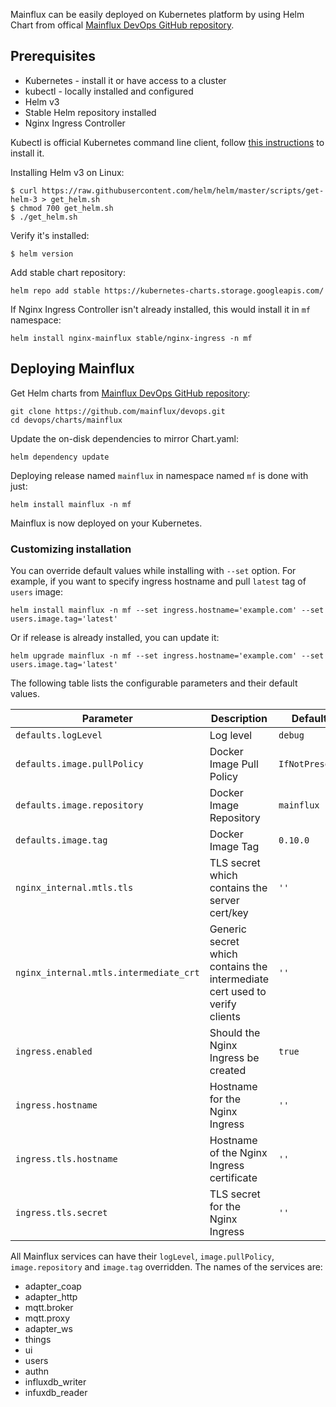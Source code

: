 Mainflux can be easily deployed on Kubernetes platform by using Helm Chart from offical [Mainflux DevOps GitHub repository](https://github.com/mainflux/devops).

## Prerequisites

- Kubernetes - install it or have access to a cluster
- kubectl - locally installed and configured
- Helm v3
- Stable Helm repository installed
- Nginx Ingress Controller

Kubectl is official Kubernetes command line client, follow [this instructions](https://kubernetes.io/docs/tasks/tools/install-kubectl/) to install it. 

Installing Helm v3 on Linux:
```
$ curl https://raw.githubusercontent.com/helm/helm/master/scripts/get-helm-3 > get_helm.sh
$ chmod 700 get_helm.sh
$ ./get_helm.sh
```

Verify it's installed:
```
$ helm version
```

Add stable chart repository:
```
helm repo add stable https://kubernetes-charts.storage.googleapis.com/
```

If Nginx Ingress Controller isn't already installed, this would install it in `mf` namespace:
```
helm install nginx-mainflux stable/nginx-ingress -n mf
```

## Deploying Mainflux

Get Helm charts from [Mainflux DevOps GitHub repository](https://github.com/mainflux/devops):
```
git clone https://github.com/mainflux/devops.git
cd devops/charts/mainflux
```

Update the on-disk dependencies to mirror Chart.yaml:

```
helm dependency update
```

Deploying release named `mainflux` in namespace named `mf` is done with just:
```
helm install mainflux -n mf
```

Mainflux is now deployed on your Kubernetes.

### Customizing installation


You can override default values while installing with `--set` option. For example, if you want to specify ingress hostname and pull `latest` tag of `users` image:
```
helm install mainflux -n mf --set ingress.hostname='example.com' --set users.image.tag='latest'
```

Or if release is already installed, you can update it:
```
helm upgrade mainflux -n mf --set ingress.hostname='example.com' --set users.image.tag='latest'
```

The following table lists the configurable parameters and their default values.

| Parameter                              | Description                                                                | Default        |
| -------------------------------------- | -------------------------------------------------------------------------- | -------------- |
| `defaults.logLevel`                    | Log level                                                                  | `debug`        |
| `defaults.image.pullPolicy`            | Docker Image Pull Policy                                                   | `IfNotPresent` |
| `defaults.image.repository`            | Docker Image Repository                                                    | `mainflux`     |
| `defaults.image.tag`                   | Docker Image Tag                                                           | `0.10.0`        |
| `nginx_internal.mtls.tls`              | TLS secret which contains the server cert/key                              | `''`           |
| `nginx_internal.mtls.intermediate_crt` | Generic secret which contains the intermediate cert used to verify clients | `''`           |
| `ingress.enabled`                      | Should the Nginx Ingress be created                                        | `true`         |
| `ingress.hostname`                     | Hostname for the Nginx Ingress                                             | `''`           |
| `ingress.tls.hostname`                 | Hostname of the Nginx Ingress certificate                                  | `''`           |
| `ingress.tls.secret`                   | TLS secret for the Nginx Ingress                                           | `''`           |

All Mainflux services can have their `logLevel`, `image.pullPolicy`, `image.repository` and `image.tag` overridden. The names of the services are:

- adapter_coap
- adapter_http
- mqtt.broker
- mqtt.proxy
- adapter_ws
- things
- ui
- users
- authn
- influxdb_writer
- infuxdb_reader